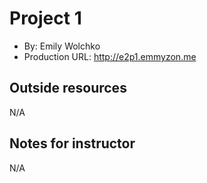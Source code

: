 # Project 1
+ By: Emily Wolchko
+ Production URL: <http://e2p1.emmyzon.me>

## Outside resources
N/A

## Notes for instructor
N/A